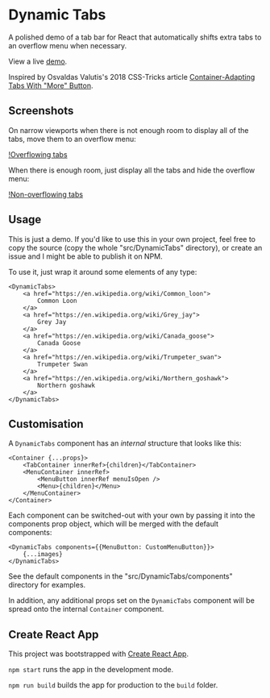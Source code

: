 # Dynamic Tabs

A polished demo of a tab bar for React that automatically shifts extra tabs to an overflow menu when necessary.

View a live [demo](https://github.com/cmmartti/dynamic-tabs).

Inspired by Osvaldas Valutis's 2018 CSS-Tricks article [Container-Adapting Tabs With "More" Button](https://css-tricks.com/container-adapting-tabs-with-more-button/).

## Screenshots

On narrow viewports when there is not enough room to display all of the tabs, move them to an overflow menu:

[!Overflowing tabs](small.png)

When there is enough room, just display all the tabs and hide the overflow menu:

[!Non-overflowing tabs](big.png)

## Usage

This is just a demo. If you'd like to use this in your own project, feel free to copy the source (copy the whole "src/DynamicTabs" directory), or create an issue and I might be able to publish it on NPM.

To use it, just wrap it around some elements of any type:

```
<DynamicTabs>
    <a href="https://en.wikipedia.org/wiki/Common_loon">
        Common Loon
    </a>
    <a href="https://en.wikipedia.org/wiki/Grey_jay">
        Grey Jay
    </a>
    <a href="https://en.wikipedia.org/wiki/Canada_goose">
        Canada Goose
    </a>
    <a href="https://en.wikipedia.org/wiki/Trumpeter_swan">
        Trumpeter Swan
    </a>
    <a href="https://en.wikipedia.org/wiki/Northern_goshawk">
        Northern goshawk
    </a>
</DynamicTabs>
```

## Customisation

A `DynamicTabs` component has an _internal_ structure that looks like this:

```
<Container {...props}>
    <TabContainer innerRef>{children}</TabContainer>
    <MenuContainer innerRef>
        <MenuButton innerRef menuIsOpen />
        <Menu>{children}</Menu>
    </MenuContainer>
</Container>
```

Each component can be switched-out with your own by passing it into the components prop object, which will be merged with the default components:

```
<DynamicTabs components={{MenuButton: CustomMenuButton}}>
    {...images}
</DynamicTabs>
```

See the default components in the "src/DynamicTabs/components" directory for examples.

In addition, any additional props set on the `DynamicTabs` component will be spread onto the internal `Container` component.

## Create React App

This project was bootstrapped with [Create React App](https://github.com/facebook/create-react-app).

`npm start` runs the app in the development mode.

`npm run build` builds the app for production to the `build` folder.
